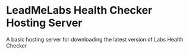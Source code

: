 # LeadMeLabs Health Checker Hosting Server

A basic hosting server for downloading the latest version of Labs Health Checker
